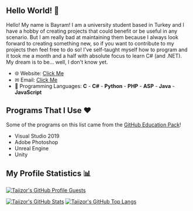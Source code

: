 ## Hello World! 👋

Hello! My name is Bayram! I am a university student based in Turkey and I have a hobby of creating projects that could benefit or be useful in any scenario. But I am really bad at maintaining them because I always look forward to creating something new, so if you want to contribute to my projects then feel free to do so! I've self-taught myself how to program and it took me a month and a half with absolute focus to learn C# (and .NET). My dream is to be... well, I don't know yet.

* 🌐 Website: [Click Me](https://www.taiizor.com)
* ✉ Email: [Click Me](mailto:taiizor@soferity.com)
* 📜 Programming Languages: **C** - **C#** - **Python** - **PHP** - **ASP** - **Java** - **JavaScript**

## Programs That I Use ❤

Some of the programs on this list came from the [GitHub Education Pack](https://education.github.com)!

* Visual Studio 2019
* Adobe Photoshop
* Unreal Engine
* Unity

## My Profile Statistics 📊
[![Taiizor's GitHub Profile Guests](https://komarev.com/ghpvc/?username=Taiizor)](https://github.com/Taiizor)
<!--
  [![Taiizor's GitHub Stats](https://github-readme-stats.vercel.app/api?username=Taiizor&show_icons=true&theme=cobalt)](https://github.com/Taiizor)
  [![Taiizor's GitHub Stats](https://github-readme-stats.vercel.app/api?username=Taiizor&show_icons=true&theme=radical)](https://github.com/Taiizor)
  [![Taiizor's GitHub Stats](https://github-readme-stats.vercel.app/api?username=Taiizor&show_icons=true&theme=merko)](https://github.com/Taiizor)
-->
[![Taiizor's GitHub Stats](https://github-readme-stats.vercel.app/api?username=Taiizor&show_icons=true&theme=tokyonight)](https://github.com/Taiizor)
[![Taiizor's GitHub Top Langs](https://github-readme-stats.vercel.app/api/top-langs/?username=Taiizor&layout=compact)](https://github.com/Taiizor?tab=repositories)
